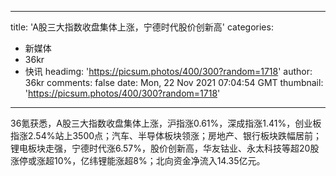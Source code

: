 
---
title: 'A股三大指数收盘集体上涨，宁德时代股价创新高'
categories: 
 - 新媒体
 - 36kr
 - 快讯
headimg: 'https://picsum.photos/400/300?random=1718'
author: 36kr
comments: false
date: Mon, 22 Nov 2021 07:04:54 GMT
thumbnail: 'https://picsum.photos/400/300?random=1718'
---

<div>   
36氪获悉，A股三大指数收盘集体上涨，沪指涨0.61%，深成指涨1.41%，创业板指涨2.54%站上3500点；汽车、半导体板块领涨；房地产、银行板块跌幅居前；锂电板块走强，宁德时代涨6.57%，股价创新高，华友钴业、永太科技等超20股涨停或涨超10%，亿纬锂能涨超8%；北向资金净流入14.35亿元。  
</div>
            